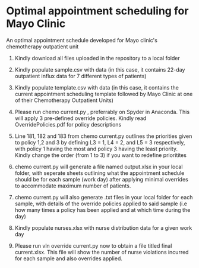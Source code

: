 # Optimal appointment scheduling for Mayo Clinic
An optimal appointment schedule developed for Mayo clinic's chemotherapy outpatient unit

1. Kindly download all files uploaded in the repository to a local folder

2. Kindly populate sample.csv with data (in this case, it contains 22-day outpatient influx data for 7 different types of patients)

3. Kindly populate template.csv with data (in this case, it contains the current appointment scheduling template followed by Mayo Clinic at one of their Chemotherapy Outpatient Units) 

4. Please run chemo current.py , preferrably on Spyder in Anaconda. This will apply 3 pre-defined override policies. Kindly read OverridePolicies.pdf for policy descriptions

5. Line 181, 182 and 183 from chemo current.py outlines the priorities given to policy 1,2 and 3 by defining L3 = 1, L4 = 2, and L5 = 3 respectively, with policy 1 having the most and policy 3 having the least priority. Kindly change the order (from 1 to 3) if you want to redefine prioritites

6. chemo current.py will generate a file named output.xlsx in your local folder, with seperate sheets outlining what the appointment schedule should be for each sample (work day) after applying minimal overrides to accommodate maximum number of patients.

7. chemo current.py will also generate .txt files in your local folder for each sample, with details of the override policies applied to said sample (i.e how many times a policy has been applied and at which time during the day)

8. Kindly populate nurses.xlsx with nurse distribution data for a given work day

9. Please run vln override current.py now to obtain a file titled final current.xlsx. This file will show the number of nurse violations incurred for each sample and also overrides applied.
